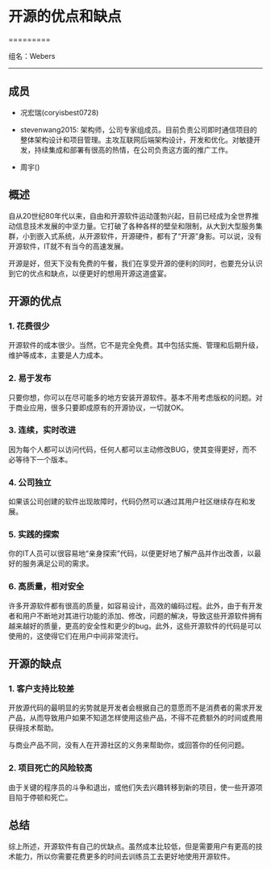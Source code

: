 # 开源的优点和缺点

=========

组名：Webers

------------

## 成员

* 况宏瑞(coryisbest0728)

* stevenwang2015: 架构师，公司专家组成员。目前负责公司即时通信项目的整体架构设计和项目管理。主攻互联网后端架构设计，开发和优化。对敏捷开发，持续集成和部署有很高的热情，在公司负责这方面的推广工作。

* 周宇()

## 概述

自从20世纪80年代以来，自由和开源软件运动蓬勃兴起，目前已经成为全世界推动信息技术发展的中坚力量。它打破了各种各样的壁垒和限制，从大到大型服务集群，小到嵌入式系统，从开源软件，开源硬件，都有了“开源”身影。可以说，没有开源软件，IT就不有当今的高速发展。

开源是好，但天下没有免费的午餐，我们在享受开源的便利的同时，也要充分认识到它的优点和缺点，以便更好的想用开源这道盛宴。

## 开源的优点

### 1. 花费很少

开源软件的成本很少。当然，它不是完全免费。其中包括实施、管理和后期升级，维护等成本，主要是人力成本。

### 2. 易于发布

只要你想，你可以在尽可能多的地方安装开源软件。基本不用考虑版权的问题。对于商业应用，很多只要即成原有的开源协议，一切就OK。

### 3. 连续，实时改进

因为每个人都可以访问代码，任何人都可以主动修改BUG，使其变得更好，而不必等待下一个版本。
　　
### 4. 公司独立

如果该公司创建的软件出现故障时，代码仍然可以通过其用户社区继续存在和发展。
　　
### 5. 实践的探索

你的IT人员可以很容易地“亲身探索”代码，以便更好地了解产品并作出改善，以最好的服务满足公司的需求。
　　
### 6. 高质量，相对安全

许多开源软件都有很高的质量，如容易设计，高效的编码过程。此外，由于有开发者和用户不断地对其进行功能的添加、修改，问题的解决，导致这些开源软件拥有越来越好的质量，更高的安全性和更少的bug。此外，这些开源软件的代码是可以使用的，这使得它们在用户中间非常流行。

## 开源的缺点

### 1. 客户支持比较差

开放源代码的最明显的劣势就是开发者会根据自己的意愿而不是消费者的需求开发产品，从而导致用户如果不知道怎样使用这些产品，不得不花费额外的时间或费用获得技术帮助。

与商业产品不同，没有人在开源社区的义务来帮助你，或回答你的任何问题。


### 2. 项目死亡的风险较高

由于关键的程序员的斗争和退出，或他们失去兴趣转移到新的项目，使一些开源项目陷于停顿和死亡。
　　
## 总结　　

综上所述，开源软件有自己的优缺点。虽然成本比较低，但是需要用户有更高的技术能力，所以你需要花费更多的时间去训练员工去更好地使用开源软件。





